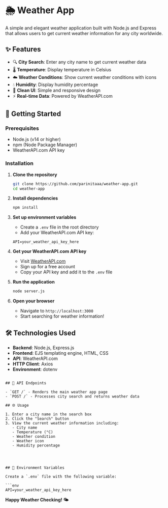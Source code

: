 # 🌦 Weather App

A simple and elegant weather application built with Node.js and Express that allows users to get current weather information for any city worldwide.

## ✨ Features

- 🔍 **City Search**: Enter any city name to get current weather data
- 🌡️ **Temperature**: Display temperature in Celsius
- ☁️ **Weather Conditions**: Show current weather conditions with icons
- 💧 **Humidity**: Display humidity percentage
- 🎨 **Clean UI**: Simple and responsive design
- ⚡ **Real-time Data**: Powered by WeatherAPI.com

## 🚀 Getting Started

### Prerequisites

- Node.js (v14 or higher)
- npm (Node Package Manager)
- WeatherAPI.com API key

### Installation

1. **Clone the repository**
   ```bash
   git clone https://github.com/parinitaaa/weather-app.git
   cd weather-app
   ```

2. **Install dependencies**
   ```bash
   npm install
   ```

3. **Set up environment variables**
   - Create a `.env` file in the root directory
   - Add your WeatherAPI.com API key:
   ```env
   API=your_weather_api_key_here
   ```

4. **Get your WeatherAPI.com API key**
   - Visit [WeatherAPI.com](https://www.weatherapi.com/)
   - Sign up for a free account
   - Copy your API key and add it to the `.env` file

5. **Run the application**
   ```bash
   node server.js
   ```

6. **Open your browser**
   - Navigate to `http://localhost:3000`
   - Start searching for weather information!

## 🛠️ Technologies Used

- **Backend**: Node.js, Express.js
- **Frontend**: EJS templating engine, HTML, CSS
- **API**: WeatherAPI.com
- **HTTP Client**: Axios
- **Environment**: dotenv


```

## 🔧 API Endpoints

- `GET /` - Renders the main weather app page
- `POST /` - Processes city search and returns weather data

## 🌐 Usage

1. Enter a city name in the search box
2. Click the "Search" button
3. View the current weather information including:
   - City name
   - Temperature (°C)
   - Weather condition
   - Weather icon
   - Humidity percentage




## 📝 Environment Variables

Create a `.env` file with the following variable:

```env
API=your_weather_api_key_here
```





**Happy Weather Checking! 🌤️**
